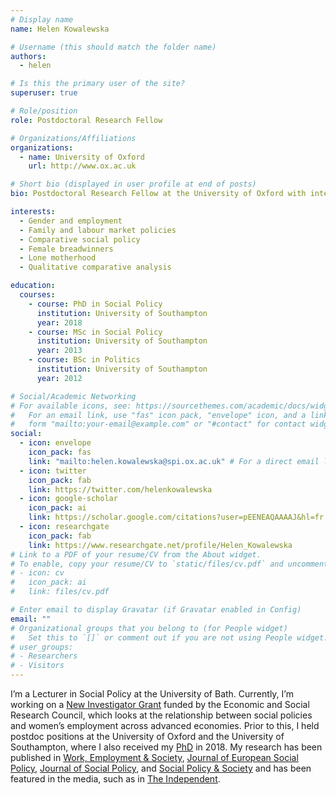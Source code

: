 ```yaml
---
# Display name
name: Helen Kowalewska

# Username (this should match the folder name)
authors:
  - helen

# Is this the primary user of the site?
superuser: true

# Role/position
role: Postdoctoral Research Fellow

# Organizations/Affiliations
organizations:
  - name: University of Oxford
    url: http://www.ox.ac.uk

# Short bio (displayed in user profile at end of posts)
bio: Postdoctoral Research Fellow at the University of Oxford with interests in comparative social policy, gender and employment.

interests:
  - Gender and employment
  - Family and labour market policies
  - Comparative social policy
  - Female breadwinners
  - Lone motherhood
  - Qualitative comparative analysis

education:
  courses:
    - course: PhD in Social Policy
      institution: University of Southampton
      year: 2018
    - course: MSc in Social Policy
      institution: University of Southampton
      year: 2013
    - course: BSc in Politics
      institution: University of Southampton
      year: 2012

# Social/Academic Networking
# For available icons, see: https://sourcethemes.com/academic/docs/widgets/#icons
#   For an email link, use "fas" icon pack, "envelope" icon, and a link in the
#   form "mailto:your-email@example.com" or "#contact" for contact widget.
social:
  - icon: envelope
    icon_pack: fas
    link: "mailto:helen.kowalewska@spi.ox.ac.uk" # For a direct email link, use "mailto:test@example.org".
  - icon: twitter
    icon_pack: fab
    link: https://twitter.com/helenkowalewska
  - icon: google-scholar
    icon_pack: ai
    link: https://scholar.google.com/citations?user=pEENEAQAAAAJ&hl=fr
  - icon: researchgate
    icon_pack: fab
    link: https://www.researchgate.net/profile/Helen_Kowalewska
# Link to a PDF of your resume/CV from the About widget.
# To enable, copy your resume/CV to `static/files/cv.pdf` and uncomment the lines below.
# - icon: cv
#   icon_pack: ai
#   link: files/cv.pdf

# Enter email to display Gravatar (if Gravatar enabled in Config)
email: ""
# Organizational groups that you belong to (for People widget)
#   Set this to `[]` or comment out if you are not using People widget.
# user_groups:
# - Researchers
# - Visitors
---
```


I’m a Lecturer in Social Policy at the University of Bath. Currently, I’m working on a [New Investigator Grant](/project/esrc-new-investigators-grant/) funded by the Economic and Social Research Council, which looks at the relationship between social policies and women’s employment across advanced economies. Prior to this, I held postdoc positions at the University of Oxford and the University of Southampton, where I also received my [PhD](https://eprints.soton.ac.uk/417383/1/Helen_Kowalewska_Minor_Corrections.pdf) in 2018. My research has been published in [Work, Employment & Society](https://journals.sagepub.com/doi/10.1177/0950017020971221), [Journal of European Social Policy](https://journals.sagepub.com/doi/10.1177/0958928716673316), [Journal of Social Policy](https://doi.org/10.1017/S0047279419000722), and [Social Policy & Society](https://doi.org/10.1017/S1474746415000330) and has been featured in the media, such as in [The Independent](https://www.independent.co.uk/news/uk/home-news/household-earnings-sole-women-men-gender-us-west-europe-salary-a8894426.html).
